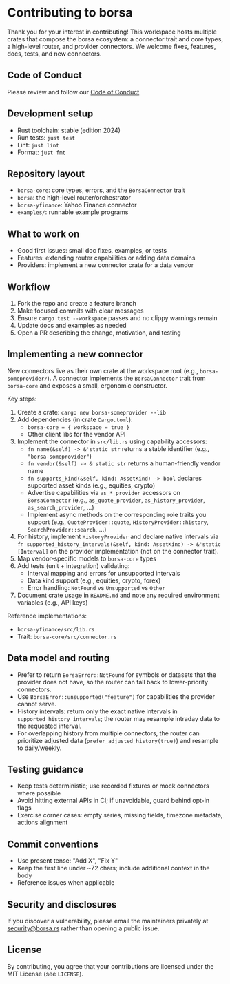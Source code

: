 # Contributing to borsa

Thank you for your interest in contributing! This workspace hosts multiple crates that compose the borsa ecosystem: a connector trait and core types, a high-level router, and provider connectors. We welcome fixes, features, docs, tests, and new connectors.

## Code of Conduct

Please review and follow our [Code of Conduct](https://github.com/borsaorg/borsa/blob/main/CODE_OF_CONDUCT.md)

## Development setup

- Rust toolchain: stable (edition 2024)
- Run tests: `just test`
- Lint: `just lint`
- Format: `just fmt`

## Repository layout

- `borsa-core`: core types, errors, and the `BorsaConnector` trait
- `borsa`: the high-level router/orchestrator
- `borsa-yfinance`: Yahoo Finance connector
- `examples/`: runnable example programs

## What to work on

- Good first issues: small doc fixes, examples, or tests
- Features: extending router capabilities or adding data domains
- Providers: implement a new connector crate for a data vendor

## Workflow

1. Fork the repo and create a feature branch
2. Make focused commits with clear messages
3. Ensure `cargo test --workspace` passes and no clippy warnings remain
4. Update docs and examples as needed
5. Open a PR describing the change, motivation, and testing

## Implementing a new connector

New connectors live as their own crate at the workspace root (e.g., `borsa-someprovider/`). A connector implements the `BorsaConnector` trait from `borsa-core` and exposes a small, ergonomic constructor.

Key steps:

1. Create a crate: `cargo new borsa-someprovider --lib`
2. Add dependencies (in crate `Cargo.toml`):
   - `borsa-core = { workspace = true }`
   - Other client libs for the vendor API
3. Implement the connector in `src/lib.rs` using capability accessors:
   - `fn name(&self) -> &'static str` returns a stable identifier (e.g., `"borsa-someprovider"`)
   - `fn vendor(&self) -> &'static str` returns a human-friendly vendor name
   - `fn supports_kind(&self, kind: AssetKind) -> bool` declares supported asset kinds (e.g., equities, crypto)
   - Advertise capabilities via `as_*_provider` accessors on `BorsaConnector` (e.g., `as_quote_provider`, `as_history_provider`, `as_search_provider`, ...)
   - Implement async methods on the corresponding role traits you support (e.g., `QuoteProvider::quote`, `HistoryProvider::history`, `SearchProvider::search`, ...)
4. For history, implement `HistoryProvider` and declare native intervals via `fn supported_history_intervals(&self, kind: AssetKind) -> &'static [Interval]` on the provider implementation (not on the connector trait).
5. Map vendor-specific models to `borsa-core` types
6. Add tests (unit + integration) validating:
   - Interval mapping and errors for unsupported intervals
   - Data kind support (e.g., equities, crypto, forex)
   - Error handling: `NotFound` vs `Unsupported` vs `Other`
7. Document crate usage in `README.md` and note any required environment variables (e.g., API keys)

Reference implementations:

 - `borsa-yfinance/src/lib.rs`
 - Trait: `borsa-core/src/connector.rs`

## Data model and routing

- Prefer to return `BorsaError::NotFound` for symbols or datasets that the provider does not have, so the router can fall back to lower-priority connectors.
- Use `BorsaError::unsupported("feature")` for capabilities the provider cannot serve.
- History intervals: return only the exact native intervals in `supported_history_intervals`; the router may resample intraday data to the requested interval.
- For overlapping history from multiple connectors, the router can prioritize adjusted data (`prefer_adjusted_history(true)`) and resample to daily/weekly.

## Testing guidance

- Keep tests deterministic; use recorded fixtures or mock connectors where possible
- Avoid hitting external APIs in CI; if unavoidable, guard behind opt-in flags
- Exercise corner cases: empty series, missing fields, timezone metadata, actions alignment

## Commit conventions

- Use present tense: "Add X", "Fix Y"
- Keep the first line under ~72 chars; include additional context in the body
- Reference issues when applicable

## Security and disclosures

If you discover a vulnerability, please email the maintainers privately at security@borsa.rs rather than opening a public issue.

## License

By contributing, you agree that your contributions are licensed under the MIT License (see `LICENSE`).
